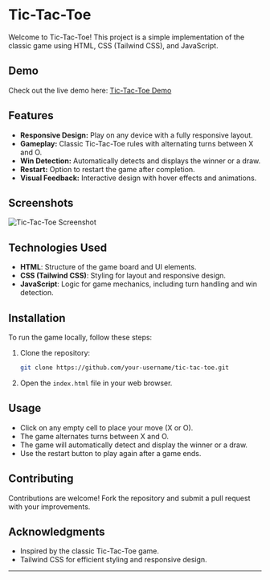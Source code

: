  

# Tic-Tac-Toe

Welcome to Tic-Tac-Toe! This project is a simple implementation of the classic game using HTML, CSS (Tailwind CSS), and JavaScript.

## Demo

Check out the live demo here: [Tic-Tac-Toe Demo]( https://mdimamhosen.github.io/Tic-Tac-Toe/)

## Features

- **Responsive Design:** Play on any device with a fully responsive layout.
- **Gameplay:** Classic Tic-Tac-Toe rules with alternating turns between X and O.
- **Win Detection:** Automatically detects and displays the winner or a draw.
- **Restart:** Option to restart the game after completion.
- **Visual Feedback:** Interactive design with hover effects and animations.

## Screenshots

![Tic-Tac-Toe Screenshot](./screenshots/tic-tac-toe.png)

## Technologies Used

- **HTML**: Structure of the game board and UI elements.
- **CSS (Tailwind CSS)**: Styling for layout and responsive design.
- **JavaScript**: Logic for game mechanics, including turn handling and win detection.

## Installation

To run the game locally, follow these steps:

1. Clone the repository:

   ```bash
   git clone https://github.com/your-username/tic-tac-toe.git
   ```

2. Open the `index.html` file in your web browser.

## Usage

- Click on any empty cell to place your move (X or O).
- The game alternates turns between X and O.
- The game will automatically detect and display the winner or a draw.
- Use the restart button to play again after a game ends.

## Contributing

Contributions are welcome! Fork the repository and submit a pull request with your improvements.

## Acknowledgments

- Inspired by the classic Tic-Tac-Toe game.
- Tailwind CSS for efficient styling and responsive design.

---
 
